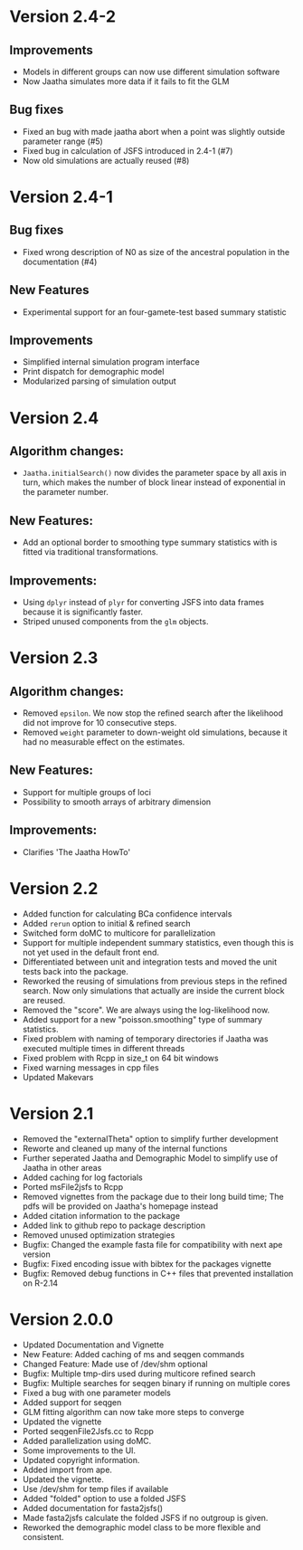 Version 2.4-2
==================
## Improvements
- Models in different groups can now use different simulation software
- Now Jaatha simulates more data if it fails to fit the GLM

## Bug fixes
- Fixed an bug with made jaatha abort when a point was slightly outside
  parameter range (#5)
- Fixed bug in calculation of JSFS introduced in 2.4-1 (#7)
- Now old simulations are actually reused (#8)


Version 2.4-1
==================
## Bug fixes
- Fixed wrong description of N0 as size of the ancestral population in the documentation (#4)

## New Features
- Experimental support for an four-gamete-test based summary statistic

## Improvements
- Simplified internal simulation program interface
- Print dispatch for demographic model
- Modularized parsing of simulation output


Version 2.4
==================
## Algorithm changes:
- `Jaatha.initialSearch()` now divides the parameter space by all axis in turn,
  which makes the number of block linear instead of exponential in the
  parameter number.  

## New Features:
- Add an optional border to smoothing type summary statistics with is fitted
  via traditional transformations.

## Improvements:
- Using `dplyr` instead of `plyr` for converting JSFS into data frames because
  it is significantly faster.
- Striped unused components from the `glm` objects.


Version 2.3
==================
## Algorithm changes: 
  - Removed `epsilon`. We now stop the refined search after the
    likelihood did not improve for 10 consecutive steps.
  - Removed `weight` parameter to down-weight old simulations,
    because it had no measurable effect on the estimates.

## New Features: 
  - Support for multiple groups of loci
  - Possibility to smooth arrays of arbitrary dimension

## Improvements: 
  - Clarifies 'The Jaatha HowTo'


Version 2.2
==================
+ Added function for calculating BCa confidence intervals
+ Added `rerun` option to initial & refined search 
+ Switched form doMC to multicore for parallelization
+ Support for multiple independent summary statistics, even though this is not 
  yet used in the default front end.
+ Differentiated between unit and integration tests and moved the unit tests
  back into the package.
+ Reworked the reusing of simulations from previous steps in the refined search.
  Now only simulations that actually are inside the current block are reused. 
+ Removed the "score". We are always using the log-likelihood now.
+ Added support for a new "poisson.smoothing" type of summary statistics. 
+ Fixed problem with naming of temporary directories if Jaatha was executed
multiple times in different threads
+ Fixed problem with Rcpp in size_t on 64 bit windows
+ Fixed warning messages in cpp files
+ Updated Makevars


Version 2.1
==================
+ Removed the "externalTheta" option to simplify further development
+ Reworte and cleaned up many of the internal functions
+ Further seperated Jaatha and Demographic Model to simplify use of Jaatha
in other areas
+ Added caching for log factorials
+ Ported msFile2jsfs to Rcpp
+ Removed vignettes from the package due to their long build time; The pdfs will
be provided on Jaatha's homepage instead 
+ Added citation information to the package  
+ Added link to github repo to package description
+ Removed unused optimization strategies
+ Bugfix: Changed the example fasta file for compatibility with next ape version
+ Bugfix: Fixed encoding issue with bibtex for the packages vignette
+ Bugfix: Removed debug functions in C++ files that prevented installation on R-2.14


Version 2.0.0
==================
+ Updated Documentation and Vignette
+ New Feature: Added caching of ms and seqgen commands
+ Changed Feature: Made use of /dev/shm optional
+ Bugfix: Multiple tmp-dirs used during multicore refined search
+ Bugfix: Multiple searches for seqgen binary if running on multiple cores
+ Fixed a bug with one parameter models
+ Added support for seqgen
+ GLM fitting algorithm can now take more steps to converge
+ Updated the vignette
+ Ported seqgenFile2Jsfs.cc to Rcpp
+ Added parallelization using doMC.
+ Some improvements to the UI.
+ Updated copyright information.
+ Added import from ape.
+ Updated the vignette.
+ Use /dev/shm for temp files if available
+ Added "folded" option to use a folded JSFS
+ Added documentation for fasta2jsfs()
+ Made fasta2jsfs calculate the folded JSFS if no outgroup is given.
+ Reworked the demographic model class to be more flexible and consistent.
